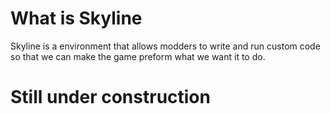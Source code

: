 # What is Skyline

Skyline is a environment that allows modders to write and run custom code so that we can make the game preform what we want it to do.

# Still under construction